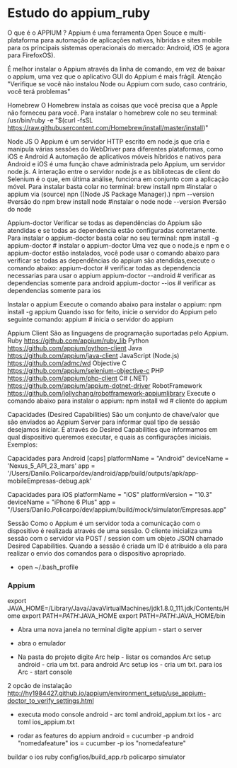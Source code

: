 #  Estudo do appium_ruby

O que é o APPIUM ?
Appium é uma ferramenta Open Souce e multi-plataforma para automação de aplicações nativas, híbridas e sites mobile para os principais sistemas operacionais do mercado: Android, iOS (e agora para FirefoxOS).

É melhor instalar o Appium através da linha de comando, em vez de baixar o appium, uma vez que o aplicativo GUI do Appium é mais frágil.
Atenção "Verifique se você não instalou Node ou Appium com sudo, caso contrário, você terá problemas"

Homebrew
O Homebrew instala as coisas que você precisa que a Apple não forneceu para você.
Para instalar o homebrew cole no seu terminal:
/usr/bin/ruby -e "$(curl -fsSL https://raw.githubusercontent.com/Homebrew/install/master/install)"

Node JS
O Appium é um servidor HTTP escrito em node.js que cria e manipula várias sessões do WebDriver para diferentes plataformas, como iOS e Android
A automação de aplicativos móveis híbridos e nativos para Android e iOS é uma função chave administrada pelo Appium, um servidor node.js.  A interação entre o servidor node.js e as bibliotecas de client do Selenium é o que, em última análise, funciona em conjunto com a aplicação móvel.
Para instalar basta colar no terminal:
brew install npm    #instalar o appium via (source) npn ((Node JS Package Manager).)
npm --version       #versão do npm
brew install node   #instalar o node
node --version      #versão do node

Appium-doctor
Verificar se todas as dependências do Appium são atendidas e se todas as dependencia estão configuradas 
corretamente.
Para instalar o appium-doctor basta colar no seu terminal:
npm install -g appium-doctor  # instalar o appium-doctor
Uma vez que o node.js e npm e o appium-doctor estão instalados, você pode usar o comando abaixo para verificar se todas as dependências do appium são atendidas,execute o comando abaixo:
appium-doctor             # verificar todas as dependencia necessarias para usar o appium
appium-doctor --android   # verificar as dependencias somente para android
appium-doctor --ios       # verificar as dependencias somente para ios

Instalar o appium
Execute o comando abaixo para instalar o appium:
npm install -g appium
Quando isso for feito, inicie o servidor do Appium pelo seguinte comando:
appium                    # inicia o servidor do appium

Appium Client
São as linguagens de programação suportadas pelo Appium. 
Ruby                    	https://github.com/appium/ruby_lib
Python                  	https://github.com/appium/python-client
Java                    	https://github.com/appium/java-client
JavaScript (Node.js)    	https://github.com/admc/wd
Objective C	              https://github.com/appium/selenium-objective-c
PHP                     	https://github.com/appium/php-client
C# (.NET)               	https://github.com/appium/appium-dotnet-driver
RobotFramework          	https://github.com/jollychang/robotframework-appiumlibrary
Execute o comando abaixo para instalar o appium:
npm install wd            # cliente do appium

Capacidades (Desired Capabilities)
São um conjunto de chave/valor que são enviados ao Appium Server para informar qual tipo de sessão desejamos iniciar. 
É através do Desired Capabilities que informamos em qual dispositivo queremos executar, e quais as configurações iniciais.
Exemplos:

Capacidades para Android
[caps]
platformName = "Android"
deviceName = 'Nexus_5_API_23_mars'
app = '/Users/Danilo.Policarpo/dev/android/app/build/outputs/apk/app-mobileEmpresas-debug.apk'

Capacidades para iOS
platformName = "iOS"
platformVersion = "10.3"
deviceName = "iPhone 6 Plus"
app = "/Users/Danilo.Policarpo/dev/appium/build/mock/simulator/Empresas.app"

Sessão
Como o Appium é um servidor toda a comunicação com o dispositivo é realizada através de uma sessão. O cliente inicializa uma sessão com o servidor via POST / session com um objeto JSON chamado Desired Capabilities. Quando a sessão é criada um ID é atribuido a ela para realizar o envio dos comandos para o dispositivo apropriado.







 

- open ~/.bash_profile
### Appium ####
export JAVA_HOME=/Library/Java/JavaVirtualMachines/jdk1.8.0_111.jdk/Contents/Home 
export PATH=$PATH:$JAVA_HOME
export PATH=$PATH:$JAVA_HOME/bin 

- Abra uma nova janela no terminal digite
  appium - start o server

- abra o emulador

- Na pasta do projeto digite 
  Arc help - listar os comandos
  Arc setup android - cria um txt. para android
  Arc setup ios - cria um txt. para ios	
  Arc - start console

2 opcão de instalação
http://hy1984427.github.io/appium/environment_setup/use_appium-doctor_to_verify_settings.html



- executa modo console 
android - arc toml android_appium.txt
ios - arc toml ios_appium.txt

- rodar as features do appium
android = cucumber -p android "nomedafeature"
ios = cucumber -p ios "nomedafeature"

buildar o ios
ruby config/ios/build_app.rb policarpo simulator